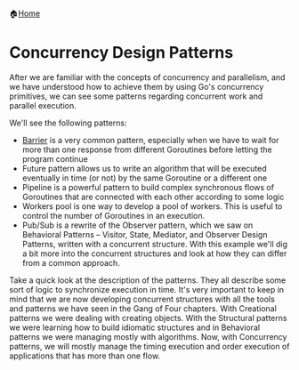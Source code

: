 :house:[Home](https://github.com/DevilsTear/go-design-patterns/ "Table of Contents")
# Concurrency Design Patterns
After we are familiar with the concepts of concurrency and parallelism, and we have
understood how to achieve them by using Go's concurrency primitives, we can see some
patterns regarding concurrent work and parallel execution. 

We'll see the following patterns:
- [Barrier](https://github.com/DevilsTear/go-design-patterns/tree/main/concurrency/barrier/ "Barrier Design Pattern in Go") is a very common pattern, especially when we have to wait for more than
  one response from different Goroutines before letting the program continue
- Future pattern allows us to write an algorithm that will be executed eventually in
  time (or not) by the same Goroutine or a different one
- Pipeline is a powerful pattern to build complex synchronous flows of Goroutines
  that are connected with each other according to some logic
- Workers pool is one way to develop a pool of workers. This is useful to control the
  number of Goroutines in an execution.
- Pub/Sub is a rewrite of the Observer pattern, which we saw on 
  Behavioral Patterns – Visitor, State, Mediator, and Observer Design
  Patterns, written with a concurrent structure. With this example we'll dig a bit
  more into the concurrent structures and look at how they can differ from a
  common approach.

Take a quick look at the description of the patterns. They all describe some sort of
logic to synchronize execution in time. It's very important to keep in mind that we are now
developing concurrent structures with all the tools and patterns we have seen in the
Gang of Four chapters. With Creational patterns we were dealing with creating objects. With
the Structural patterns we were learning how to build idiomatic structures and in
Behavioral patterns we were managing mostly with algorithms. Now, with Concurrency
patterns, we will mostly manage the timing execution and order execution of applications
that has more than one flow.
